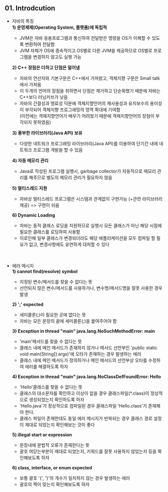 ## 01. Introdcution

  
* 자바의 특징<br>
<STRONG>1) 운영체제(Operating System, 플랫폼)에 독립적 </STRONG><BR>
  - JVM은 자바 응용프로그램과 통신하여 전달받은 명령을 OS가 이해할 수 있도록 변환하여 전달함<BR>
  - JVM 자체가 OS에 종속적이고 OS별로 다른 JVM을 제공하므로 OS별로 프로그램을 변경하지 않고도 실행 가능<br>

  <STRONG>2) C++ 장점은 더하고 단점은 덜어냄</STRONG><BR>
  - 자바의 연산자와 기본구문은 C++에서 가져왔고, 객체지향 구문은 Small talk에서 가져옴<br>
  - 이 두개의 언어의 장점을 취하면서 단점은 제거하고 단순화했기 때문에 자바는 C++보다 러닝커브가 낮음<BR>
  - 자바의 간결성과 명료성 덕분에 객체지향언어의 재사용성과 유지보수의 용이성이 부각되어 객체지향 프로그래밍의 영역 확대에 기여함<br>
  (이전에는 객체지향언어가 배우기 어려웠기 때문에 객체지향언어의 장점이 부각되지 못하였음)<br>

  <STRONG>3) 풍부한 라이브러리(Java API) 보유</STRONG><BR>
  - 다양한 네트워크 프로그래밍 라이브러리(Java API)를 이용하여 단기간 내에 네트워크 프로그램 개발을 할 수 있음<br>
  
  <strong>4) 자동 메모리 관리</strong><br>
  - Java로 작성된 프로그램 실행시, garbage collector가 자동적으로 메모리 관리를 해주므로 별도의 메모리 관리가 필요하지 않음<br>
  
  <strong>5) 멀티스레드 지원</strong><br>
  - 자바상 멀티스레드 프로그램은 시스템과 관계없이 구현가능 (+관련 라이브러리 제공) => 구현이 쉬움<br>
  
  <strong>6) Dynamic Loading</strong><br>
  - 자바는 동적 클래스 로딩을 지원하므로 실행시 모든 클래스가 아닌 해당 시점에 필요한 클래스를 로딩하여 사용함<br>
  - 이로인해 일부 클래스가 변경되더라도 해당 애플리케이션을 모두 컴파일 할 필요가 없고, 변경사항에도 유연하게 대처할 수 있다<br><br><br>
  
  
* 에러 메시지<br>
  <strong>1) cannot find(resolve) symbol</strong><br>
  - 지정된 변수/메서드를 찾을 수 없다는 뜻<br>
  - 선언되지 않은 변수/메서드를 사용하거나, 변수명/메서드명을 잘못 사용한 경우 발생<br>
  
  <strong>2) ';' expected</strong><br>
  - 세미콜론(;)이 필요한 곳에 없다는 뜻<br>
  - 자바는 모든 문장의 끝에 세미콜론(;)을 붙여주어야 함<br>
  
  <strong>3) Exception in thread "main" java.lang.NoSuchMethodError: main</strong><br>
  - 'main'메서드를 찾을 수 없다는 뜻<br>
  - 클래스 내에 메인 메서드가 존재하지 않거나 메서드 선언부인 'public static void main(String[] args)'에 오타가 존재하는 경우 발생하는 에러<br>
  - 클래스 내에 메인 메서드가 정의하거나 메인 메서드의 선언부상 오타를 수정하여 에러를 해결하도록 하자<br>
  
  <strong>4) Exception in thread "main" java.lang.NoClassDefFoundError: Hello</strong><br>
  - 'Hello'클래스를 찾을 수 없다는 뜻<br>
  - 클래스의 대소문자를 확인하고 이상이 없을 경우 클래스파일(*.class)이 정상적으로 생성되었는지 확인하도록 하자<br>
  - 'Hello.java'가 정상적으로 컴파일된 경우 클래스파일 'Hello.class'가 존재해야 한다.<br>
  - 클래스 파일이 존재한데도 동일 에러 메시지가 반복되는 경우 클래스 경로 설정이 제대로 되었는지 확인해보는 것이 좋다<br>
  
  <strong>5) illegal start or expression</strong><br>
  - 문장내에 문법적 오류가 존재한다는 뜻<br>
  - 괄호 여닫는부분이 제대로 되었는지, 키워드를 잘못 사용하지 않았는지 등을 확인해보도록 하자<br>
  
  <strong>6) class, interface, or enum expected</strong><br>
  - 보통 괄호 '{', '}'의 개수가 일치하지 않는 경우 발생하는 에러<br>
  - 괄호의 짝이 맞는지 확인해보도록 하자<br><br>
